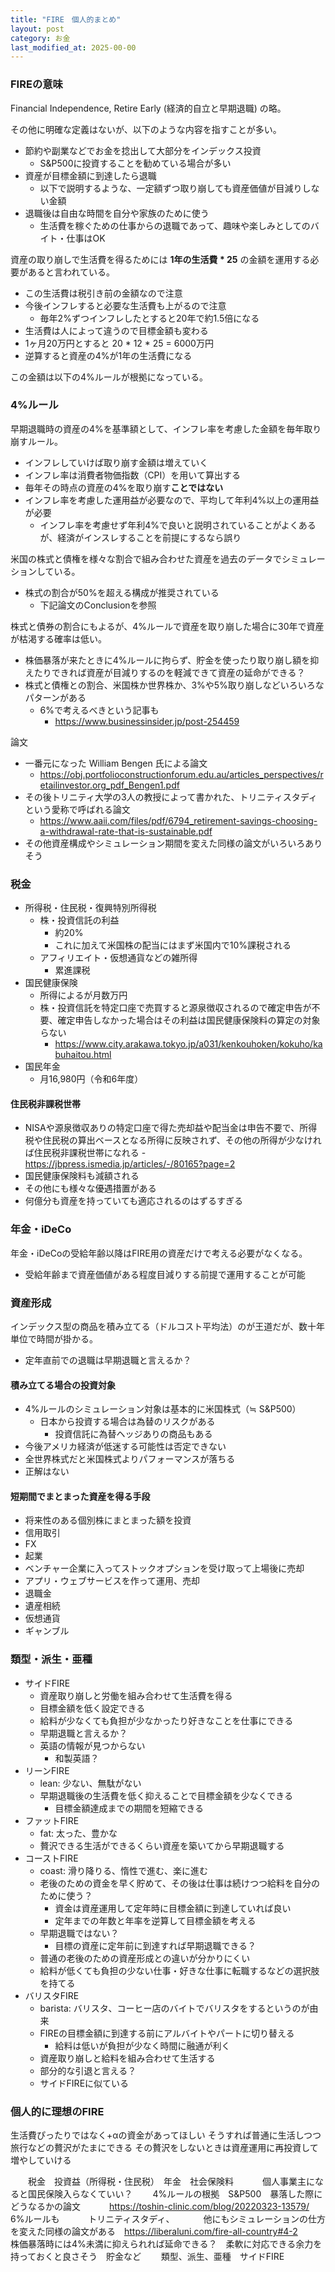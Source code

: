 ```yaml
---
title: "FIRE　個人的まとめ"
layout: post
category: お金
last_modified_at: 2025-00-00
---
```


### FIREの意味

Financial Independence, Retire Early (経済的自立と早期退職) の略。

その他に明確な定義はないが、以下のような内容を指すことが多い。
- 節約や副業などでお金を捻出して大部分をインデックス投資
  - S&P500に投資することを勧めている場合が多い
- 資産が目標金額に到達したら退職
  - 以下で説明するような、一定額ずつ取り崩しても資産価値が目減りしない金額
- 退職後は自由な時間を自分や家族のために使う
  - 生活費を稼ぐための仕事からの退職であって、趣味や楽しみとしてのバイト・仕事はOK

資産の取り崩しで生活費を得るためには **1年の生活費 * 25** の金額を運用する必要があると言われている。
- この生活費は税引き前の金額なので注意
- 今後インフレすると必要な生活費も上がるので注意
  - 毎年2%ずつインフレしたとすると20年で約1.5倍になる
- 生活費は人によって違うので目標金額も変わる
- 1ヶ月20万円とすると 20 * 12 * 25 = 6000万円
- 逆算すると資産の4%が1年の生活費になる

この金額は以下の4%ルールが根拠になっている。


### 4%ルール

早期退職時の資産の4%を基準額として、インフレ率を考慮した金額を毎年取り崩すルール。
- インフレしていけば取り崩す金額は増えていく
- インフレ率は消費者物価指数（CPI）を用いて算出する
- 毎年その時点の資産の4%を取り崩す**ことではない**
- インフレ率を考慮した運用益が必要なので、平均して年利4%以上の運用益が必要
  - インフレ率を考慮せず年利4%で良いと説明されていることがよくあるが、経済がインスレすることを前提にするなら誤り

米国の株式と債権を様々な割合で組み合わせた資産を過去のデータでシミュレーションしている。
- 株式の割合が50%を超える構成が推奨されている
  - 下記論文のConclusionを参照

株式と債券の割合にもよるが、4%ルールで資産を取り崩した場合に30年で資産が枯渇する確率は低い。
- 株価暴落が来たときに4%ルールに拘らず、貯金を使ったり取り崩し額を抑えたりできれば資産が目減りするのを軽減できて資産の延命ができる？
- 株式と債権との割合、米国株か世界株か、3%や5%取り崩しなどいろいろなパターンがある
  - 6%で考えるべきという記事も
    - <https://www.businessinsider.jp/post-254459>

論文
- 一番元になった William Bengen 氏による論文
  - <https://obj.portfolioconstructionforum.edu.au/articles_perspectives/retailinvestor.org_pdf_Bengen1.pdf>
- その後トリニティ大学の3人の教授によって書かれた、トリニティスタディという愛称で呼ばれる論文
  - <https://www.aaii.com/files/pdf/6794_retirement-savings-choosing-a-withdrawal-rate-that-is-sustainable.pdf>
- その他資産構成やシミュレーション期間を変えた同様の論文がいろいろありそう


### 税金

- 所得税・住民税・復興特別所得税
  - 株・投資信託の利益
    - 約20%
    - これに加えて米国株の配当にはまず米国内で10%課税される
  - アフィリエイト・仮想通貨などの雑所得
    - 累進課税
- 国民健康保険
  - 所得によるが月数万円
  - 株・投資信託を特定口座で売買すると源泉徴収されるので確定申告が不要、確定申告しなかった場合はその利益は国民健康保険料の算定の対象らない
    - <https://www.city.arakawa.tokyo.jp/a031/kenkouhoken/kokuho/kabuhaitou.html>
- 国民年金
  - 月16,980円（令和6年度）

#### 住民税非課税世帯
- NISAや源泉徴収ありの特定口座で得た売却益や配当金は申告不要で、所得税や住民税の算出ベースとなる所得に反映されず、その他の所得が少なければ住民税非課税世帯になれる
  -　<https://jbpress.ismedia.jp/articles/-/80165?page=2>
- 国民健康保険料も減額される
- その他にも様々な優遇措置がある
- 何億分も資産を持っていても適応されるのはずるすぎる


### 年金・iDeCo

年金・iDeCoの受給年齢以降はFIRE用の資産だけで考える必要がなくなる。
- 受給年齢まで資産価値がある程度目減りする前提で運用することが可能


### 資産形成

インデックス型の商品を積み立てる（ドルコスト平均法）のが王道だが、数十年単位で時間が掛かる。
- 定年直前での退職は早期退職と言えるか？

#### 積み立てる場合の投資対象
- 4%ルールのシミュレーション対象は基本的に米国株式（≒ S&P500）
  - 日本から投資する場合は為替のリスクがある
    - 投資信託に為替ヘッジありの商品もある 
- 今後アメリカ経済が低迷する可能性は否定できない
- 全世界株式だと米国株式よりパフォーマンスが落ちる
- 正解はない

#### 短期間でまとまった資産を得る手段
- 将来性のある個別株にまとまった額を投資
- 信用取引
- FX
- 起業
- ベンチャー企業に入ってストックオプションを受け取って上場後に売却
- アプリ・ウェブサービスを作って運用、売却
- 退職金
- 遺産相続
- 仮想通貨
- ギャンブル


### 類型・派生・亜種

- サイドFIRE
  - 資産取り崩しと労働を組み合わせて生活費を得る
  - 目標金額を低く設定できる
  - 給料が少なくても負担が少なかったり好きなことを仕事にできる
  - 早期退職と言えるか？
  - 英語の情報が見つからない
    - 和製英語？
- リーンFIRE
  - lean: 少ない、無駄がない
  - 早期退職後の生活費を低く抑えることで目標金額を少なくできる
    - 目標金額達成までの期間を短縮できる
- ファットFIRE
  - fat: 太った、豊かな
  - 贅沢できる生活ができるくらい資産を築いてから早期退職する
- コーストFIRE
  - coast: 滑り降りる、惰性で進む、楽に進む
  - 老後のための資金を早く貯めて、その後は仕事は続けつつ給料を自分のために使う？
    - 資金は資産運用して定年時に目標金額に到達していれば良い
    - 定年までの年数と年率を逆算して目標金額を考える
  - 早期退職ではない？
    - 目標の資産に定年前に到達すれば早期退職できる？
  - 普通の老後のための資産形成との違いが分かりにくい
  - 給料が低くても負担の少ない仕事・好きな仕事に転職するなどの選択肢を持てる
- バリスタFIRE
  - barista: バリスタ、コーヒー店のバイトでバリスタをするというのが由来
  - FIREの目標金額に到達する前にアルバイトやパートに切り替える
    - 給料は低いが負担が少なく時間に融通が利く
  - 資産取り崩しと給料を組み合わせて生活する
  - 部分的な引退と言える？
  - サイドFIREに似ている


### 個人的に理想のFIRE

生活費ぴったりではなく+αの資金があってほしい
そうすれば普通に生活しつつ旅行などの贅沢がたまにできる
その贅沢をしないときは資産運用に再投資して増やしていける




　　税金　投資益（所得税・住民税）　年金　社会保険料
　　　個人事業主になると国民保険入らなくていい？
　　4%ルールの根拠　S&P500　暴落した際にどうなるかの論文
　　　https://toshin-clinic.com/blog/20220323-13579/ 
　　　6%ルールも
　　　トリニティスタディ、
　　　他にもシミュレーションの仕方を変えた同様の論文がある　https://liberaluni.com/fire-all-country#4-2 
　　　株価暴落時には4%未満に抑えられれば延命できる？　柔軟に対応できる余力を持っておくと良さそう　貯金など
　　類型、派生、亜種　サイドFIRE



